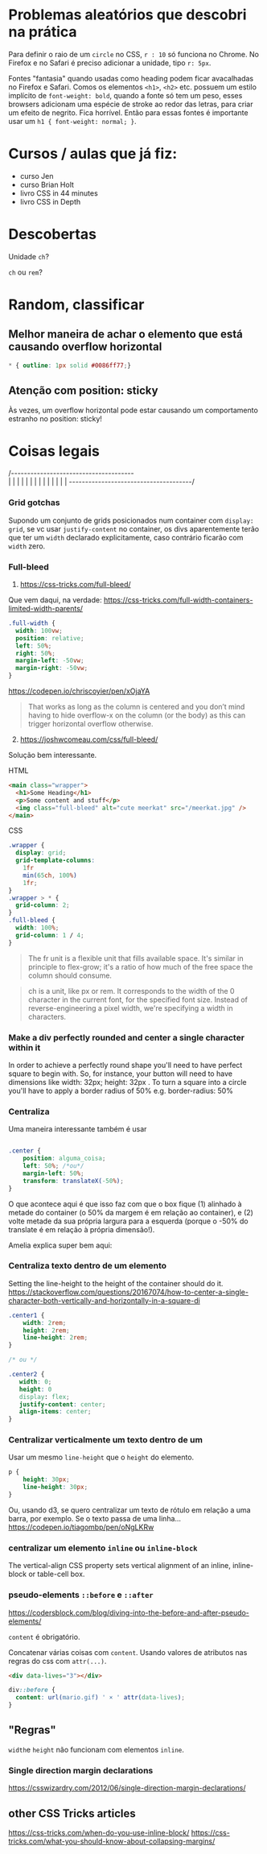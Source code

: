 # Problemas aleatórios que descobri na prática

Para definir o raio de um `circle` no CSS, `r : 10` só funciona no Chrome. No Firefox e no Safari é preciso adicionar a unidade, tipo `r: 5px`.

Fontes "fantasia" quando usadas como heading podem ficar avacalhadas no Firefox e Safari. Comos os elementos `<h1>`, `<h2>` etc. possuem um estilo implícito de `font-weight: bold`, quando a fonte só tem um peso, esses browsers adicionam uma espécie de stroke ao redor das letras, para criar um efeito de negrito. Fica horrível. Então para essas fontes é importante usar um `h1 { font-weight: normal; }`.

# Cursos / aulas que já fiz:

* curso Jen
* curso Brian Holt
* livro CSS in 44 minutes
* livro CSS in Depth

# Descobertas

Unidade `ch`?

`ch` ou `rem`?

# Random, classificar

## Melhor maneira de achar o elemento que está causando overflow horizontal

```css
* { outline: 1px solid #0086ff77;}
```

## Atenção com position: sticky

Às vezes, um overflow horizontal pode estar causando um comportamento estranho no position: sticky!


# Coisas legais

/--------------------------------------\
|                                      |
|                                      |
|                                      |
|                                      |
|                                      |
|                                      |
|                                      |
\--------------------------------------/

### Grid gotchas

Supondo um conjunto de grids posicionados num container com `display: grid`, se vc usar `justify-content` no container, os divs aparentemente terão que ter um `width` declarado explicitamente, caso contrário ficarão com `width` zero.

### Full-bleed

1. https://css-tricks.com/full-bleed/

Que vem daqui, na verdade: https://css-tricks.com/full-width-containers-limited-width-parents/

```css
.full-width {
  width: 100vw;
  position: relative;
  left: 50%;
  right: 50%;
  margin-left: -50vw;
  margin-right: -50vw;
}
```

https://codepen.io/chriscoyier/pen/xOjaYA

> That works as long as the column is centered and you don’t mind having to hide overflow-x on the column (or the body) as this can trigger horizontal overflow otherwise.



2. https://joshwcomeau.com/css/full-bleed/

Solução bem interessante.

HTML
```html
<main class="wrapper">
  <h1>Some Heading</h1>
  <p>Some content and stuff</p>
  <img class="full-bleed" alt="cute meerkat" src="/meerkat.jpg" />
</main>
```

CSS
```css
.wrapper {
  display: grid;
  grid-template-columns:
    1fr
    min(65ch, 100%)
    1fr;
}
.wrapper > * {
  grid-column: 2;
}
.full-bleed {
  width: 100%;
  grid-column: 1 / 4;
}
``` 

> The fr unit is a flexible unit that fills available space. It's similar in principle to flex-grow; it's a ratio of how much of the free space the column should consume.

> ch is a unit, like px or rem. It corresponds to the width of the 0 character in the current font, for the specified font size. Instead of reverse-engineering a pixel width, we're specifying a width in characters.

### Make a div perfectly rounded and center a single character within it

In order to achieve a perfectly round shape you'll need to have perfect square to begin with. So, for instance, your button will need to have dimensions like width: 32px; height: 32px . To turn a square into a circle you'll have to apply a border radius of 50% e.g. border-radius: 50% 

### Centraliza 

Uma maneira interessante também é usar

```css

.center {
    position: alguma_coisa;
    left: 50%; /*ou*/
    margin-left: 50%;
    transform: translateX(-50%);
}
```
O que acontece aqui é que isso faz com que o box fique (1) alinhado à metade do container (o 50% da margem é em relação ao container), e (2) volte metade da sua própria largura para a esquerda (porque o -50% do translate é em relação à própria dimensão!).

Amelia explica super bem aqui:





### Centraliza texto dentro de um elemento

Setting the line-height to the height of the container should do it.
https://stackoverflow.com/questions/20167074/how-to-center-a-single-character-both-vertically-and-horizontally-in-a-square-di


```css
.center1 {
    width: 2rem;
    height: 2rem;
    line-height: 2rem;
}

/* ou */

.center2 {
   width: 0;
   height: 0
   display: flex;
   justify-content: center;
   align-items: center;
}
```

### Centralizar verticalmente um texto dentro de um <p>

Usar um mesmo `line-height` que o `height` do elemento.

```css
p {
    height: 30px;
    line-height: 30px;
}
```

Ou, usando d3, se quero centralizar um texto de rótulo em relação a uma barra, por exemplo. Se o texto passa de uma linha...
https://codepen.io/tiagombp/pen/oNgLKRw

### centralizar um elemento `inline` ou `inline-block`

The vertical-align CSS property sets vertical alignment of an inline, inline-block or table-cell box.


### pseudo-elements `::before` e `::after`

https://codersblock.com/blog/diving-into-the-before-and-after-pseudo-elements/

`content` é obrigatório.



Concatenar várias coisas com `content`. Usando valores de atributos nas regras do css com `attr(...)`. 


```html
<div data-lives="3"></div>
```

```css
div::before {
  content: url(mario.gif) ' × ' attr(data-lives);
}
```

## "Regras"

`width`e `height` não funcionam com elementos `inline`.

### Single direction margin declarations

https://csswizardry.com/2012/06/single-direction-margin-declarations/

## other CSS Tricks articles

https://css-tricks.com/when-do-you-use-inline-block/
https://css-tricks.com/what-you-should-know-about-collapsing-margins/


